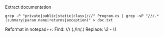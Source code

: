 Extract documentation

```
grep -P "private|public|static|class|///" Program.cs | grep -vP "///.*(summary|param name|returns|exception)" > doc.txt
```

Reformat in notepad++:
Find: /// (.*)\n(.*)
Replace: \2 - \1